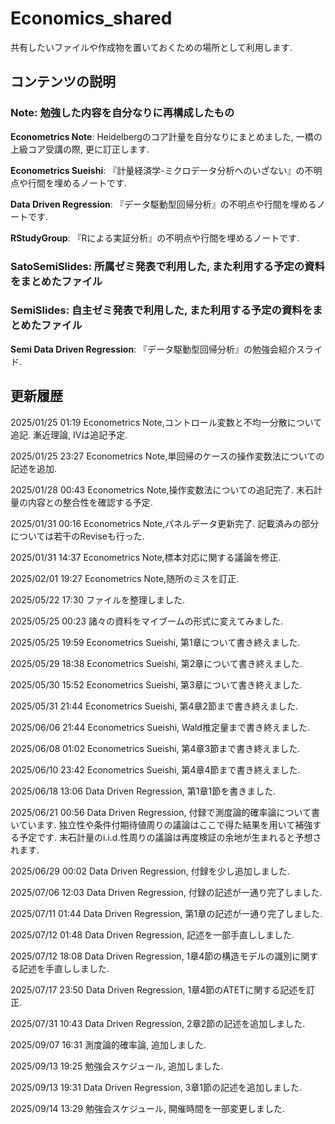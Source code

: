 # **Economics_shared**

共有したいファイルや作成物を置いておくための場所として利用します.

## **コンテンツの説明**


### **Note**: 勉強した内容を自分なりに再構成したもの

**Econometrics Note**: Heidelbergのコア計量を自分なりにまとめました, 一橋の上級コア受講の際, 更に訂正します.

**Econometrics Sueishi**: 『計量経済学-ミクロデータ分析へのいざない』の不明点や行間を埋めるノートです.

**Data Driven Regression**: 『データ駆動型回帰分析』の不明点や行間を埋めるノートです.

**RStudyGroup**: 『Rによる実証分析』の不明点や行間を埋めるノートです.

### **SatoSemiSlides**: 所属ゼミ発表で利用した, また利用する予定の資料をまとめたファイル

### **SemiSlides**: 自主ゼミ発表で利用した, また利用する予定の資料をまとめたファイル

**Semi Data Driven Regression**: 『データ駆動型回帰分析』の勉強会紹介スライド.


## **更新履歴**

2025/01/25 01:19 Econometrics Note,コントロール変数と不均一分散について追記. 漸近理論, IVは追記予定.

2025/01/25 23:27 Econometrics Note,単回帰のケースの操作変数法についての記述を追加.

2025/01/28 00:43 Econometrics Note,操作変数法についての追記完了. 末石計量の内容との整合性を確認する予定.

2025/01/31 00:16 Econometrics Note,パネルデータ更新完了. 記載済みの部分については若干のReviseも行った.

2025/01/31 14:37 Econometrics Note,標本対応に関する議論を修正.

2025/02/01 19:27 Econometrics Note,随所のミスを訂正.

2025/05/22 17:30 ファイルを整理しました.

2025/05/25 00:23 諸々の資料をマイブームの形式に変えてみました.

2025/05/25 19:59 Econometrics Sueishi, 第1章について書き終えました.

2025/05/29 18:38 Econometrics Sueishi, 第2章について書き終えました.

2025/05/30 15:52 Econometrics Sueishi, 第3章について書き終えました.

2025/05/31 21:44 Econometrics Sueishi, 第4章2節まで書き終えました.

2025/06/06 21:44 Econometrics Sueishi, Wald推定量まで書き終えました.

2025/06/08 01:02 Econometrics Sueishi, 第4章3節まで書き終えました.

2025/06/10 23:42 Econometrics Sueishi, 第4章4節まで書き終えました.

2025/06/18 13:06 Data Driven Regression, 第1章1節を書きました.

2025/06/21 00:56 Data Driven Regression, 付録で測度論的確率論について書いています. 独立性や条件付期待値周りの議論はここで得た結果を用いて補強する予定です. 末石計量のi.i.d.性周りの議論は再度検証の余地が生まれると予想されます.

2025/06/29 00:02 Data Driven Regression, 付録を少し追加しました.

2025/07/06 12:03 Data Driven Regression, 付録の記述が一通り完了しました.

2025/07/11 01:44 Data Driven Regression, 第1章の記述が一通り完了しました.

2025/07/12 01:48 Data Driven Regression, 記述を一部手直ししました.

2025/07/12 18:08 Data Driven Regression, 1章4節の構造モデルの識別に関する記述を手直ししました.

2025/07/17 23:50 Data Driven Regression, 1章4節のATETに関する記述を訂正.

2025/07/31 10:43 Data Driven Regression, 2章2節の記述を追加しました.

2025/09/07 16:31 測度論的確率論, 追加しました.

2025/09/13 19:25 勉強会スケジュール, 追加しました.

2025/09/13 19:31 Data Driven Regression, 3章1節の記述を追加しました.

2025/09/14 13:29 勉強会スケジュール, 開催時間を一部変更しました.
